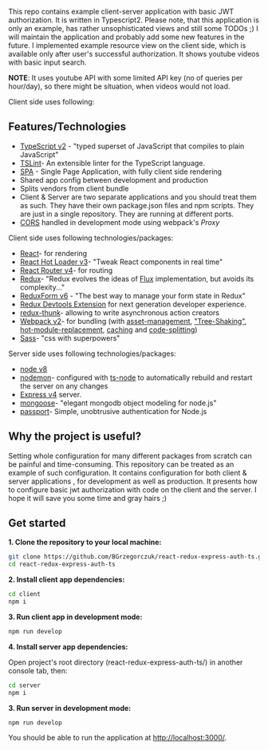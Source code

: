 This repo contains example client-server application with basic JWT authorization. It is written in Typescript2.
Please note, that this application is only an example, has rather unsophisticated views and still some TODOs ;) 
I will maintain the application and probably add some new features in the future. I implemented example resource view on
the client side, which is available only after user's successful authorization. It shows youtube videos with
basic input search.

**NOTE**: It uses youtube API with some limited API key (no of queries per hour/day), so there might be situation,
when videos would not load.

Client side uses following:

## Features/Technologies

* [TypeScript v2](Typescriptlang.org) - "typed superset of JavaScript that compiles to plain JavaScript"
* [TSLint](https://palantir.github.io/tslint/)- An extensible linter for the TypeScript language.
* [SPA](http://blog.brand24.pl/spa-kontra-tradycja/) - Single Page Application, with fully client side rendering
* Shared app config between development and production
* Splits vendors from client bundle
* Client & Server are two separate applications and you should treat them as such. They have their own package.json files
and npm scripts. They are just in a single repository. They are running at different ports.
* [CORS](https://developer.mozilla.org/en-US/docs/Web/HTTP/Access_control_CORS) handled in development mode using webpack's *Proxy*

Client side uses following technologies/packages:
* [React](https://facebook.github.io/react/)- for rendering
* [React Hot Loader v3](https://github.com/gaearon/react-hot-loader)- "Tweak React components in real time"
* [React Router v4](https://reacttraining.com/react-router/)- for routing
* [Redux](https://github.com/reactjs/redux)- "Redux evolves the ideas of [Flux](https://facebook.github.io/react/blog/2014/05/06/flux.html) implementation, but avoids its complexity..."
* [ReduxForm v6](http://redux-form.com/6.8.0/) - "The best way to manage your form state in Redux"
* [Redux Devtools Extension](https://github.com/zalmoxisus/redux-devtools-extension) for next generation developer experience.
* [redux-thunk](https://github.com/gaearon/redux-thunk)- allowing to write asynchronous action creators
* [Webpack v2](https://webpack.js.org/)- for bundling (with [asset-management](https://webpack.js.org/guides/asset-management/), ["Tree-Shaking"](https://webpack.js.org/guides/tree-shaking/), [hot-module-replacement](https://webpack.js.org/guides/hot-module-replacement/), [caching](https://webpack.js.org/guides/caching/) and [code-splitting](https://webpack.js.org/guides/code-splitting/]))
* [Sass](http://sass-lang.com/)- "css with superpowers"

Server side uses following technologies/packages:
* [node v8](https://github.com/nodejs/node)
* [nodemon](https://nodemon.io/)- configured with [ts-node](https://github.com/TypeStrong/ts-node) to automatically rebuild and restart the server on any changes
* [Express v4](https://expressjs.com/) server.
* [mongoose](http://mongoosejs.com/)- "elegant mongodb object modeling for node.js"
* [passport](http://passportjs.org/)- Simple, unobtrusive authentication for Node.js

## Why the project is useful?

Setting whole configuration for many different packages from scratch can be painful and time-consuming. This repository
can be treated as an example of such configuration. It contains configuration for both client & server applications
, for development as well as production. It presents how to configure basic jwt authorization with code on the client
and the server. I hope it will save you some time and gray hairs ;)


## Get started

**1. Clone the repository to your local machine:**

```bash
git clone https://github.com/BGrzegorczuk/react-redux-express-auth-ts.git
cd react-redux-express-auth-ts
```

**2. Install client app dependencies:**

```bash
cd client
npm i
```

**3. Run client app in development mode:**
```bash
npm run develop
```

**4. Install server app dependencies:**

Open project's root directory (react-redux-express-auth-ts/) in another console tab, then: 

```bash
cd server
npm i
```

**3. Run server in development mode:**
```bash
npm run develop
```

You should be able to run the application at [http://localhost:3000/](http://localhost:3000/).
